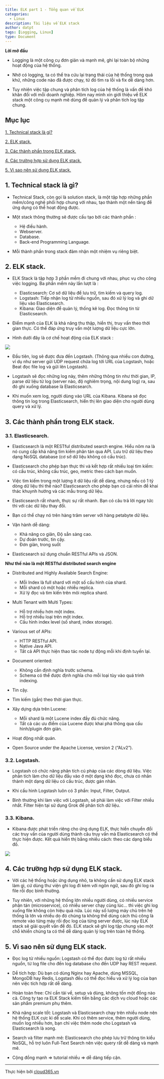 ```yaml
---
title: ELK part 1 - Tổng quan về ELK
categories:
  - Linux
description: Tài liệu về ELK stack
author: datpt
tags: [Logging, Linux]
type: Document
---
```


**Lời mở đầu**

- Logging là một công cụ đơn giản và mạnh mẽ, ghi lại toàn bộ những hoạt động của hệ thống. 

- Nhờ có logging, ta có thể tra cứu lại trạng thái của hệ thống trong quá khứ, những code nào đã được chạy, từ đó tìm ra lỗi và fix dễ dàng hơn.

- Tuy nhiên việc tập chung và phân tích log của hệ thống là vấn đề khó khăn đối với mỗi doanh nghiệp. Hôm nay mình xin giới thiệu về ELK stack một công cụ mạnh mẽ dùng để quản lý và phân tích log tập chung.

## Mục lục

[1. Technical stack là gì?](#1)

[2. ELK stack.](#2)

[3. Các thành phần trong ELK stack.](#3)

[4. Các trường hợp sử dụng ELK stack.](#4)

[5. Vì sao nên sử dụng ELK stack.](#5)

<a name="1"></a>

## 1. Technical stack là gì?

- Technical Stack, còn gọi là solution stack, là một tập hợp những phần mềm/công nghệ phối hợp chung với nhau, tạo thành một nền tảng để ứng dụng có thể hoạt động được.

- Một stack thông thường sẽ được cấu tạo bởi các thành phần :

    - Hệ điều hành.
    - Webserver.
    - Database.
    - Back-end Programming Language.

- Mỗi thành phần trong stack đảm nhận một nhiệm vụ riêng biệt.

<a name="2"></a>

## 2. ELK stack.

- ELK Stack là tập hợp 3 phần mềm đi chung với nhau, phục vụ cho công việc logging. Ba phần mềm này lần lượt là :

    - Elasticsearch: Cơ sở dữ liệu để lưu trữ, tìm kiếm và query log.
    - Logstash: Tiếp nhận log từ nhiều nguồn, sau đó xử lý log và ghi dữ liệu vào Elasticsearch.
    - Kibana: Giao diện để quản lý, thống kê log. Đọc thông tin từ Elasticsearch.

- Điểm mạnh của ELK là khả năng thu thập, hiển thị, truy vấn theo thời gian thực. Có thể đáp ứng truy vấn một lượng dữ liệu cực lớn.

- Hình dưới đây là cơ chế hoạt động của ELK stack :

![](/images/img-elk/elk-1.png)

- Đầu tiên, log sẽ được đưa đến Logstash. (Thông qua nhiều con đường, ví dụ như server gửi UDP request chứa log tới URL của Logstash, hoặc Beat đọc file log và gửi lên Logstash).

- Logstash sẽ đọc những log này, thêm những thông tin như thời gian, IP, parse dữ liệu từ log (server nào, độ nghiêm trọng, nội dung log) ra, sau đó ghi xuống database là Elasticsearch.

- Khi muốn xem log, người dùng vào URL của Kibana. Kibana sẽ đọc thông tin log trong Elasticsearch, hiển thị lên giao diện cho người dùng query và xử lý.

<a name="3"></a>

## 3. Các thành phần trong ELK stack.

### 3.1. Elasticsearch.

- Elasticsearch là một RESTful distributed search engine. Hiểu nôm na là nó cung cấp khả năng tìm kiếm phân tán qua API. Lưu trữ dữ liệu theo dạng NoSQL database (cơ sở dữ liệu không có cấu trúc).

- Elasticsearch cho phép bạn thực thi và kết hợp rất nhiều loại tìm kiếm: có cấu trúc, không cấu trúc, geo, metric theo cách bạn muốn.

- Việc tìm kiếm trong một lượng ít dữ liệu rất dễ dàng, nhưng nếu có 1 tỷ dòng dữ liệu thì thế nào? Elasticsearch cho phép bạn có cái nhìn để khai thác khuynh hướng và các mẫu trong dữ liệu.

- Elasticsearch rất nhanh, thực sự rất nhanh. Bạn có câu trả lời ngay tức thì với các dữ liệu thay đổi.

- Bạn có thể chạy nó trên hàng trăm server với hàng petabyte dữ liệu.

- Vận hành dễ dàng:

    - Khả năng co giãn, Độ sẵn sàng cao.
    - Dự đoán trước, tin cậy.
    - Đơn giản, trong suốt

- Elasticsearch sử dụng chuẩn RESTful APIs và JSON.


**Như thế nào là một RESTful distributed search engine**

- Distributed and Highly Available Search Engine:

    - Mỗi Index là full shard với một số cấu hình của shard.
    - Mỗi shard có một hoặc nhiều replica.
    - Xử lý đọc và tìm kiến trên mõi replica shard.

- Multi Tenant with Multi Types:

    - Hỗ trợ nhiều hơn một index.
    - Hỗ trợ nhiều loại trên một index.
    - Cấu hình index level (số shard, index storage).

- Various set of APIs:

    - HTTP RESTful API.
    - Native Java API.
    - Tất cả API thực hiện thao tác node tự động mỗi khi định tuyến lại.

- Document oriented:

    - Không cần định nghĩa trước schema.
    - Schema có thể được định nghĩa cho mỗi loại tùy vào quá trình indexing.

- Tin cậy.

- Tìm kiếm (gần) theo thời gian thực.

- Xây dựng dựa trên Lucene:

    - Mỗi shard là một Lucene index đầy đủ chức năng.
    - Tất cả các ưu điểm của Lucene được khai phá thông qua cấu hình/plugin đơn giản.

- Hoạt động nhất quán.

- Open Source under the Apache License, version 2 (“ALv2”).

### 3.2. Logstash.

- Logstash có chức năng phân tích cú pháp của các dòng dữ liệu. Việc phân tích làm cho dữ liệu đầu vào ở một dạng khó đọc, chưa có nhãn thành một dạng dữ liệu có cấu trúc, được gán nhãn.

- Khi cấu hình Logstash luôn có 3 phần: Input, Filter, Output.

- Bình thường khi làm việc với Logstash, sẽ phải làm việc với Filter nhiều nhất. Filter hiện tại sử dụng Grok để phân tích dữ liệu.

### 3.3. Kibana.

- Kibana được phát triển riêng cho ứng dụng ELK, thực hiển chuyển đổi các truy vấn của người dùng thành câu truy vấn mà Elasticsearch có thể thực hiện được. Kết quả hiển thị bằng nhiều cách: theo các dạng biểu đồ.

![](/images/img-elk/elk-2.png)

<a name="4"></a>

## 4. Các trường hợp sử dụng ELK stack.

- Với các hệ thống hoặc ứng dụng nhỏ, ta không cần sử dụng ELK stack làm gì, cứ dùng thư viện ghi log đi kèm với ngôn ngữ, sau đó ghi log ra file rồi đọc bình thường.

- Tuy nhiên, với những hệ thống lớn nhiều người dùng, có nhiều service phân tán (microservice), có nhiều server chạy cùng lúc… thì việc ghi log xuống file không còn hiệu quả nữa. Lúc này số lượng máy chủ trên hệ thống là lớn và nhiều do đó chúng ta không thể dùng cách thủ công là remote vào từng máy rồi đọc log của từng server được, lúc này ELK stack sẽ giải quyết vấn đề đó. ELK stack sẽ ghi log tập chung vào một chỗ khiến chúng ta có thể dễ dàng quản lý log trên toàn hệ thống.

<a name="5"></a>

## 5. Vì sao nên sử dụng ELK stack.

- Đọc log từ nhiều nguồn: Logstash có thể đọc được log từ rất nhiều nguồn, từ log file cho đến log database cho đến UDP hay REST request.

- Dễ tích hợp: Dù bạn có dùng Nginx hay Apache, dùng MSSQL, MongoDB hay Redis, Logstash đều có thể đọc hiểu và xử lý log của bạn nên việc tích hợp rất dễ dàng.

- Hoàn toàn free: Chỉ cần tải về, setup và dùng, không tốn một đồng nào cả. Công ty tạo ra ELK Stack kiếm tiền bằng các dịch vụ cloud hoặc các sản phẩm premium phụ thêm.

- Khả năng scale tốt: Logstash và Elasticsearch chạy trên nhiều node nên hệ thống ELK cực kì dễ scale. Khi có thêm service, thêm người dùng, muốn log nhiều hơn, bạn chỉ việc thêm node cho Logstash và Elasticsearch là xong.

- Search và filter mạnh mẽ: Elasticsearch cho phép lưu trữ thông tin kiểu NoSQL, hỗ trợ luôn Full-Text Search nên việc query rất dễ dàng và mạnh mẽ.

- Cộng đồng mạnh => tutorial nhiều => dễ dàng tiếp cận.

---
Thực hiện bởi <a href="https://cloud365.vn/" target="_blank">cloud365.vn</a>